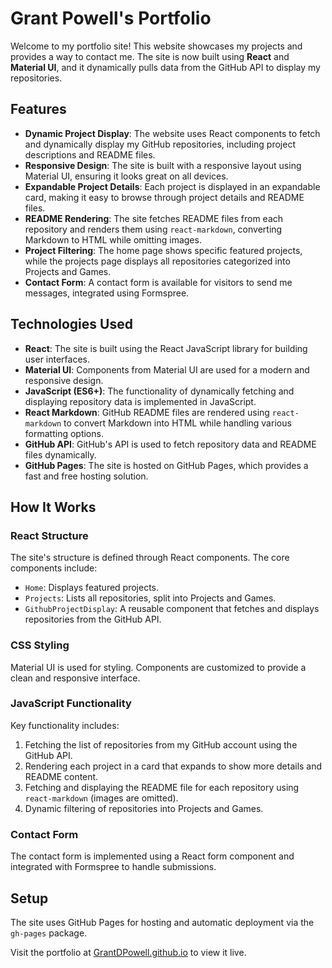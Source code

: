 # Grant Powell's Portfolio

Welcome to my portfolio site! This website showcases my projects and provides a way to contact me. The site is now built using **React** and **Material UI**, and it dynamically pulls data from the GitHub API to display my repositories.

## Features

- **Dynamic Project Display**: The website uses React components to fetch and dynamically display my GitHub repositories, including project descriptions and README files.
- **Responsive Design**: The site is built with a responsive layout using Material UI, ensuring it looks great on all devices.
- **Expandable Project Details**: Each project is displayed in an expandable card, making it easy to browse through project details and README files.
- **README Rendering**: The site fetches README files from each repository and renders them using `react-markdown`, converting Markdown to HTML while omitting images.
- **Project Filtering**: The home page shows specific featured projects, while the projects page displays all repositories categorized into Projects and Games.
- **Contact Form**: A contact form is available for visitors to send me messages, integrated using Formspree.

## Technologies Used

- **React**: The site is built using the React JavaScript library for building user interfaces.
- **Material UI**: Components from Material UI are used for a modern and responsive design.
- **JavaScript (ES6+)**: The functionality of dynamically fetching and displaying repository data is implemented in JavaScript.
- **React Markdown**: GitHub README files are rendered using `react-markdown` to convert Markdown into HTML while handling various formatting options.
- **GitHub API**: GitHub's API is used to fetch repository data and README files dynamically.
- **GitHub Pages**: The site is hosted on GitHub Pages, which provides a fast and free hosting solution.

## How It Works

### React Structure

The site's structure is defined through React components. The core components include:
- `Home`: Displays featured projects.
- `Projects`: Lists all repositories, split into Projects and Games.
- `GithubProjectDisplay`: A reusable component that fetches and displays repositories from the GitHub API.

### CSS Styling

Material UI is used for styling. Components are customized to provide a clean and responsive interface.

### JavaScript Functionality

Key functionality includes:
1. Fetching the list of repositories from my GitHub account using the GitHub API.
2. Rendering each project in a card that expands to show more details and README content.
3. Fetching and displaying the README file for each repository using `react-markdown` (images are omitted).
4. Dynamic filtering of repositories into Projects and Games.

### Contact Form

The contact form is implemented using a React form component and integrated with Formspree to handle submissions.

## Setup

The site uses GitHub Pages for hosting and automatic deployment via the `gh-pages` package.

Visit the portfolio at [GrantDPowell.github.io](https://GrantDPowell.github.io) to view it live.


